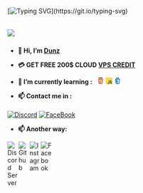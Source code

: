 [![Typing SVG](https://readme-typing-svg.herokuapp.com?color=F7A4C5&background=52FF6900&lines=Hi!+I'm+Dunz;Welcome+to+my+profile!)](https://git.io/typing-svg)
## ![](https://komarev.com/ghpvc/?username=DungCan&label=Visitors+Count&color=brightgreen)
- **👋 Hi, I’m [Dunz](https://top.gg/bot/627531554255798282)**

- **💳 GET FREE 200$ CLOUD [VPS CREDIT](https://j2c.cc/freehosting)**

- **🌱 I’m currently learning :** &nbsp;
<code><img height="15" src="https://raw.githubusercontent.com/github/explore/80688e429a7d4ef2fca1e82350fe8e3517d3494d/topics/html/html.png"></code>
 <code><img height="15" src="https://raw.githubusercontent.com/github/explore/80688e429a7d4ef2fca1e82350fe8e3517d3494d/topics/javascript/javascript.png"></code>
  <code><img height="15" src="https://raw.githubusercontent.com/github/explore/80688e429a7d4ef2fca1e82350fe8e3517d3494d/topics/css/css.png"></code>
- **📫 Contact me in :**
####
[![Discord](https://img.shields.io/badge/Discord-0077B5?style=for-the-badge&logo=discord)](https://discord.com/users/516482175617728514/)
[![FaceBook](https://img.shields.io/badge/Facebook-0077B5?style=for-the-badge&logo=facebook)](https://www.facebook.com/middpls/)
- **📫 Another way:**
<a href="https://discord.gg/uFguJQV6Dw">
  <img align="left" alt="Discord Server" width="25px" src="https://cdn.jsdelivr.net/npm/simple-icons@v3/icons/discord.svg" />
</a>
 <a href="https://github.com/DungCan">
  <img align="left" alt="Github" width="25px" src="https://cdn.jsdelivr.net/npm/simple-icons@v3/icons/github.svg" />
</a>
<a href="https://www.instagram.com/dunzisme/">
  <img align="left" alt="Instagram" width="25px" src="https://cdn.jsdelivr.net/npm/simple-icons@v3/icons/instagram.svg" />
</a>
<a href="https://www.facebook.com/middpls/">
  <img align="left" alt="Facebook" width="25px" src="https://cdn.jsdelivr.net/npm/simple-icons@v3/icons/facebook.svg" />
</a>

